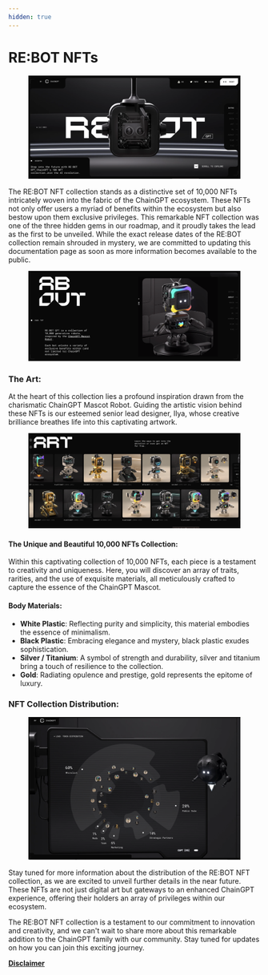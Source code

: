 ```yaml
---
hidden: true
---
```


# RE:BOT NFTs

<figure><img src="../.gitbook/assets/image (6) (1).png" alt=""><figcaption></figcaption></figure>

The RE:BOT NFT collection stands as a distinctive set of 10,000 NFTs intricately woven into the fabric of the ChainGPT ecosystem. These NFTs not only offer users a myriad of benefits within the ecosystem but also bestow upon them exclusive privileges. This remarkable NFT collection was one of the three hidden gems in our roadmap, and it proudly takes the lead as the first to be unveiled. While the exact release dates of the RE:BOT collection remain shrouded in mystery, we are committed to updating this documentation page as soon as more information becomes available to the public.

<figure><img src="../.gitbook/assets/image (7) (1).png" alt=""><figcaption></figcaption></figure>

### **The Art:**

At the heart of this collection lies a profound inspiration drawn from the charismatic ChainGPT Mascot Robot. Guiding the artistic vision behind these NFTs is our esteemed senior lead designer, Ilya, whose creative brilliance breathes life into this captivating artwork.

<figure><img src="../.gitbook/assets/image (8).png" alt=""><figcaption></figcaption></figure>

#### **The Unique and Beautiful 10,000 NFTs Collection:**

Within this captivating collection of 10,000 NFTs, each piece is a testament to creativity and uniqueness. Here, you will discover an array of traits, rarities, and the use of exquisite materials, all meticulously crafted to capture the essence of the ChainGPT Mascot.

#### **Body Materials:**

* **White Plastic**: Reflecting purity and simplicity, this material embodies the essence of minimalism.
* **Black Plastic**: Embracing elegance and mystery, black plastic exudes sophistication.
* **Silver / Titanium**: A symbol of strength and durability, silver and titanium bring a touch of resilience to the collection.
* **Gold**: Radiating opulence and prestige, gold represents the epitome of luxury.

### **NFT Collection Distribution:**

<figure><img src="../.gitbook/assets/image (9).png" alt=""><figcaption></figcaption></figure>

&#x20;Stay tuned for more information about the distribution of the RE:BOT NFT collection, as we are excited to unveil further details in the near future. These NFTs are not just digital art but gateways to an enhanced ChainGPT experience, offering their holders an array of privileges within our ecosystem.

The RE:BOT NFT collection is a testament to our commitment to innovation and creativity, and we can't wait to share more about this remarkable addition to the ChainGPT family with our community. Stay tuned for updates on how you can join this exciting journey.

[**Disclaimer**](../misc/legal-docs/disclaimer.md)
